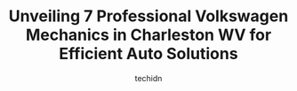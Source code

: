 ---
layout: ampstory
image: https://images.unsplash.com/photo-1503376780353-7e6692767b70?ixlib=rb-4.0.3&ixid=MnwxMjA3fDB8MHxwaG90by1wYWdlfHx8fGVufDB8fHx8&auto=format&fit=crop&w=640&h=853&q=80
author: techidn
featured: false
description: Searching for the finest Volkswagen Mechanic in Charleston WV, USA? Look no further than the 7 best Volkswagen Mechanic in the area, where youll find a team of highly qualified professional
title: Unveiling 7 Professional Volkswagen Mechanics in Charleston WV for Efficient Auto Solutions
cover:
   title: Unveiling 7 Professional Volkswagen Mechanics in Charleston WV for Efficient Auto Solutions
   subtitle: Rickpate
   background: https://images.unsplash.com/photo-1503376780353-7e6692767b70?ixlib=rb-4.0.3&ixid=MnwxMjA3fDB8MHxwaG90by1wYWdlfHx8fGVufDB8fHx8&auto=format&fit=crop&w=640&h=853&q=80

pages: 
 - layout: thirds
   top: <h1>#1 Auto Glass Now</h1>
   bottom: "<p>I was the first appointment of the day at 8-00 a.m. they opened up 12 minutes late but made up for the late opening by working quickly. I was impressed by the quickness o</p>"
   background: https://www.knot35.com/toplist/wp-content/uploads/2023/06/best-volkswagen-mechanic-1-in-charleston-wv-1685836417.jpeg
   backgroundblur: true
 - layout: thirds
   top: <h1>#2 Chestnut Street Auto Service</h1>
   bottom: "<p>623 Chestnut St, Charleston, WV 25309, United States</p>"
   background: https://www.knot35.com/toplist/wp-content/uploads/2023/06/best-volkswagen-mechanic-2-in-charleston-wv-1685836417.jpeg
   cta:
      link: https://www.knot35.com/toplist/unveiling-7-professional-volkswagen-mechanics-in-charleston-wv-for-efficient-auto-solutions/
      text: Unveiling 7 Professional Volkswagen Mechanics in Charleston WV for Efficient Auto Solutions
 - layout: thirds
   top: <h1>#3 Steve & Stacys Servicenter</h1>
   bottom: "<p>130 Virginia St W, Charleston, WV 25302, United States</p>"
   background: https://www.knot35.com/toplist/wp-content/uploads/2023/06/best-volkswagen-mechanic-3-in-charleston-wv-1685836417.jpeg
   cta:
      link: https://www.knot35.com/toplist/unveiling-7-professional-volkswagen-mechanics-in-charleston-wv-for-efficient-auto-solutions/
      text: Unveiling 7 Professional Volkswagen Mechanics in Charleston WV for Efficient Auto Solutions
 - layout: thirds
   top: <h1>#4 Joe Holland Chevrolet Service</h1>
   bottom: "<p>1000 D St, South Charleston, WV 25303, United States</p>"
   background: https://images.unsplash.com/photo-1618556658017-fd9c732d1360?ixlib=rb-4.0.3&ixid=MnwxMjA3fDB8MHxwaG90by1wYWdlfHx8fGVufDB8fHx8&auto=format&fit=crop&w=640&h=853&q=80
   cta:
      link: https://www.knot35.com/toplist/unveiling-7-professional-volkswagen-mechanics-in-charleston-wv-for-efficient-auto-solutions/
      text: Unveiling 7 Professional Volkswagen Mechanics in Charleston WV for Efficient Auto Solutions
 - layout: thirds
   top: <h1>#5 Bigley Auto</h1>
   bottom: "<p>2360 Pennsylvania Ave, Charleston, WV 25302, United States</p>"
   background: https://images.unsplash.com/photo-1599422314077-f4dfdaa4cd09?ixlib=rb-4.0.3&ixid=MnwxMjA3fDB8MHxwaG90by1wYWdlfHx8fGVufDB8fHx8&auto=format&fit=crop&w=640&h=853&q=80
   cta:
      link: https://www.knot35.com/toplist/unveiling-7-professional-volkswagen-mechanics-in-charleston-wv-for-efficient-auto-solutions/
      text: Unveiling 7 Professional Volkswagen Mechanics in Charleston WV for Efficient Auto Solutions
 - layout: thirds
   top: <h1>#6 JP Auto Repair</h1>
   bottom: "<p>516 Russell St, Charleston, WV 25302, United States</p>"
   background: https://images.unsplash.com/photo-1613843873231-1447db182f97?ixlib=rb-4.0.3&ixid=MnwxMjA3fDB8MHxwaG90by1wYWdlfHx8fGVufDB8fHx8&auto=format&fit=crop&w=640&h=853&q=80
   cta:
      link: https://www.knot35.com/toplist/unveiling-7-professional-volkswagen-mechanics-in-charleston-wv-for-efficient-auto-solutions/
      text: Unveiling 7 Professional Volkswagen Mechanics in Charleston WV for Efficient Auto Solutions
 - layout: thirds
   top: <h1>#7 Almost Heaven Auto Repair</h1>
   bottom: "<p>12 Commercial Dr, Charleston, WV 25311, United States</p>"
   background: https://images.unsplash.com/photo-1518640467707-6811f4a6ab73?ixlib=rb-4.0.3&ixid=MnwxMjA3fDB8MHxwaG90by1wYWdlfHx8fGVufDB8fHx8&auto=format&fit=crop&w=640&h=853&q=80
   cta:
      link: https://www.knot35.com/toplist/unveiling-7-professional-volkswagen-mechanics-in-charleston-wv-for-efficient-auto-solutions/
      text: Unveiling 7 Professional Volkswagen Mechanics in Charleston WV for Efficient Auto Solutions
 - layout: thirds
   middle: Continue reading...
   background: https://images.unsplash.com/photo-1547366785-564103df7e13?ixlib=rb-4.0.3&ixid=MnwxMjA3fDB8MHxwaG90by1wYWdlfHx8fGVufDB8fHx8&auto=format&fit=crop&w=640&h=853&q=80
   cta:
      link: https://www.knot35.com/toplist/unveiling-7-professional-volkswagen-mechanics-in-charleston-wv-for-efficient-auto-solutions/
      text: Unveiling 7 Professional Volkswagen Mechanics in Charleston WV for Efficient Auto Solutions
      
---